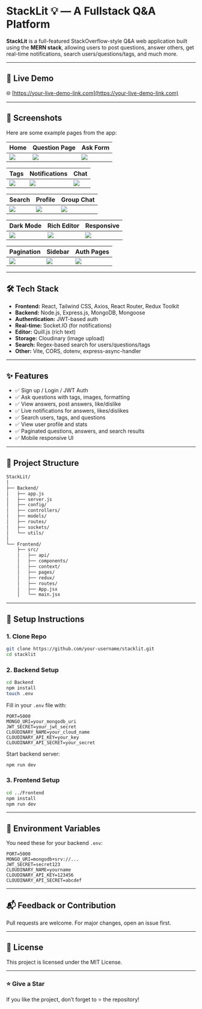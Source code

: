 # StackLit 💡 — A Fullstack Q&A Platform

**StackLit** is a full-featured StackOverflow-style Q&A web application built using the **MERN stack**, allowing users to post questions, answer others, get real-time notifications, search users/questions/tags, and much more.

---

## 🚀 Live Demo

🌐 [https://your-live-demo-link.com](https://your-live-demo-link.com)

---

## 📸 Screenshots

Here are some example pages from the app:

| Home | Question Page | Ask Form |
|------|---------------|----------|
| ![](https://picsum.photos/600/300?random=1) | ![](https://picsum.photos/600/300?random=2) | ![](https://picsum.photos/600/300?random=3) |

| Tags | Notifications | Chat |
|------|---------------|------|
| ![](https://picsum.photos/600/300?random=4) | ![](https://picsum.photos/600/300?random=5) | ![](https://picsum.photos/600/300?random=6) |

| Search | Profile | Group Chat |
|--------|---------|-------------|
| ![](https://picsum.photos/600/300?random=7) | ![](https://picsum.photos/600/300?random=8) | ![](https://picsum.photos/600/300?random=9) |

| Dark Mode | Rich Editor | Responsive |
|-----------|-------------|-------------|
| ![](https://picsum.photos/600/300?random=10) | ![](https://picsum.photos/600/300?random=11) | ![](https://picsum.photos/600/300?random=12) |

| Pagination | Sidebar | Auth Pages |
|------------|----------|-------------|
| ![](https://picsum.photos/600/300?random=13) | ![](https://picsum.photos/600/300?random=14) | ![](https://picsum.photos/600/300?random=15) |

---

## 🛠️ Tech Stack

- **Frontend:** React, Tailwind CSS, Axios, React Router, Redux Toolkit
- **Backend:** Node.js, Express.js, MongoDB, Mongoose
- **Authentication:** JWT-based auth
- **Real-time:** Socket.IO (for notifications)
- **Editor:** Quill.js (rich text)
- **Storage:** Cloudinary (image upload)
- **Search:** Regex-based search for users/questions/tags
- **Other:** Vite, CORS, dotenv, express-async-handler

---

## ✨ Features

- ✅ Sign up / Login / JWT Auth
- ✅ Ask questions with tags, images, formatting
- ✅ View answers, post answers, like/dislike
- ✅ Live notifications for answers, likes/dislikes
- ✅ Search users, tags, and questions
- ✅ View user profile and stats
- ✅ Paginated questions, answers, and search results
- ✅ Mobile responsive UI

---

## 📂 Project Structure

```bash
StackLit/
│
├── Backend/
│   ├── app.js
│   ├── server.js
│   ├── config/
│   ├── controllers/
│   ├── models/
│   ├── routes/
│   ├── sockets/
│   └── utils/
│
└── Frontend/
    ├── src/
    │   ├── api/
    │   ├── components/
    │   ├── context/
    │   ├── pages/
    │   ├── redux/
    │   ├── routes/
    │   ├── App.jsx
    │   └── main.jsx
```

---

## 🔧 Setup Instructions

### 1. Clone Repo

```bash
git clone https://github.com/your-username/stacklit.git
cd stacklit
```

### 2. Backend Setup

```bash
cd Backend
npm install
touch .env
```

Fill in your `.env` file with:

```env
PORT=5000
MONGO_URI=your_mongodb_uri
JWT_SECRET=your_jwt_secret
CLOUDINARY_NAME=your_cloud_name
CLOUDINARY_API_KEY=your_key
CLOUDINARY_API_SECRET=your_secret
```

Start backend server:

```bash
npm run dev
```

### 3. Frontend Setup

```bash
cd ../Frontend
npm install
npm run dev
```

---

## 🔑 Environment Variables

You need these for your backend `.env`:

```env
PORT=5000
MONGO_URI=mongodb+srv://...
JWT_SECRET=secret123
CLOUDINARY_NAME=yourname
CLOUDINARY_API_KEY=123456
CLOUDINARY_API_SECRET=abcdef
```

---

## 📬 Feedback or Contribution

Pull requests are welcome. For major changes, open an issue first.

---

## 📄 License

This project is licensed under the MIT License.

---

### ⭐ Give a Star

If you like the project, don’t forget to ⭐ the repository!
